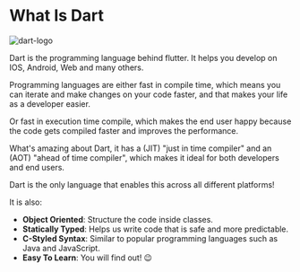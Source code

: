 # What Is Dart

![dart-logo](https://user-images.githubusercontent.com/84308096/157936704-06afe190-bb76-4fda-b97d-b13f6a294684.png)

Dart is the programming language behind flutter. It helps you develop on IOS, Android, Web and many others.

Programming languages are either fast in compile time, which means you can iterate and make changes on your code faster, and that makes your life as a developer easier.

Or fast in execution time compile, which makes the end user happy because the code gets compiled faster and improves the performance.

What's amazing about Dart, it has a (JIT) "just in time compiler" and an (AOT) "ahead of time compiler", which makes it ideal for both developers and end users.

Dart is the only language that enables this across all different platforms!

It is also:

- **Object Oriented**: Structure the code inside classes.
- **Statically Typed**: Helps us write code that is safe and more predictable.
- **C-Styled Syntax**: Similar to popular programming languages such as Java and JavaScript.
- **Easy To Learn**: You will find out! 😉

